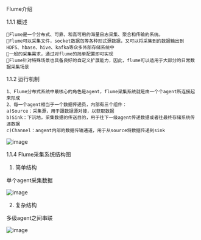 Flume介绍

1.1.1 概述

    Flume是一个分布式、可靠、和高可用的海量日志采集、聚合和传输的系统。
    Flume可以采集文件，socket数据包等各种形式源数据，又可以将采集到的数据输出到HDFS、hbase、hive、kafka等众多外部存储系统中
    一般的采集需求，通过对flume的简单配置即可实现
    Flume针对特殊场景也具备良好的自定义扩展能力，因此，flume可以适用于大部分的日常数据采集场景


1.1.2 运行机制

    1、Flume分布式系统中最核心的角色是agent，flume采集系统就是由一个个agent所连接起来形成
    2、每一个agent相当于一个数据传递员，内部有三个组件：
    a)Source：采集源，用于跟数据源对接，以获取数据
    b)Sink：下沉地，采集数据的传送目的，用于往下一级agent传递数据或者往最终存储系统传递数据
    c)Channel：angent内部的数据传输通道，用于从source将数据传递到sink

![image](https://github.com/tang-engineer/Bigdata-learn/blob/master/Flume/images/Flume%E6%9E%B6%E6%9E%84.png)



1.1.4 Flume采集系统结构图

1. 简单结构

单个agent采集数据

![image](https://github.com/tang-engineer/Bigdata-learn/blob/master/Flume/images/Flume%E9%87%87%E9%9B%86%E7%AE%80%E5%8D%95%E6%A8%A1%E5%BC%8F.png)

2. 复杂结构

多级agent之间串联

![image](https://github.com/tang-engineer/Bigdata-learn/blob/master/Flume/images/Flume%E9%87%87%E9%9B%86%E5%A4%8D%E6%9D%82%E6%A8%A1%E5%BC%8F.png)
 
